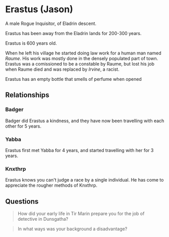 # Erastus (Jason)

A male Rogue Inquisitor, of Eladrin descent.

Erastus has been away from the Eladrin lands for 200-300 years.

Erastus is 600 years old.

When he left his village he started doing law work for a
human man named _Raume_. His work was mostly done in the
densely populated part of town. Erastus was a comissioned
to be a constable by Raume, but lost his job when Raume died
and was replaced by _Irvine_, a racist.

Erastus has an empty bottle that smells of perfume when opened

## Relationships

### Badger

Badger did Erastus a kindness, and they have now been travelling with each other for 5 years.

### Yabba

Erastus first met Yabba for 4 years, and started travelling with her for 3 years.

### Knxthrp

Erastus knows you can't judge a race by a single individual.
He has come to appreciate the rougher methods of Knxthrp.

## Questions

> How did your early life in Tir Marin prepare
> you for the job of detective in Dunsgatha?

> In what ways was your background a disadvantage?
